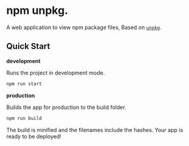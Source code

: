 npm unpkg.
===

A web application to view npm package files, Based on [`unpkg`](https://unpkg.com/).

## Quick Start

**development**

Runs the project in development mode.  

```bash
npm run start
```

**production**

Builds the app for production to the build folder.

```bash
npm run build
```

The build is minified and the filenames include the hashes.
Your app is ready to be deployed!
